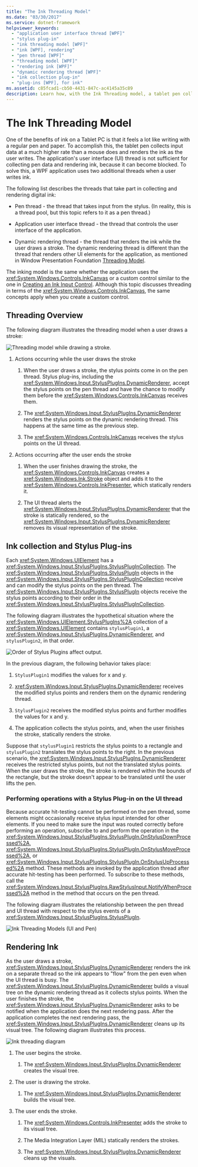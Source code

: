 ```yaml
---
title: "The Ink Threading Model"
ms.date: "03/30/2017"
ms.service: dotnet-framework
helpviewer_keywords: 
  - "application user interface thread [WPF]"
  - "stylus plug-in"
  - "ink threading model [WPF]"
  - "ink [WPF], rendering"
  - "pen thread [WPF]"
  - "threading model [WPF]"
  - "rendering ink [WPF]"
  - "dynamic rendering thread [WPF]"
  - "ink collection plug-in"
  - "plug-ins [WPF], for ink"
ms.assetid: c85fcad1-cb50-4431-847c-ac4145a35c89
description: Learn how, with the Ink Threading model, a tablet pen collects input data at a much higher rate than a mouse does and renders the ink as the user writes.
---
```

# The Ink Threading Model

One of the benefits of ink on a Tablet PC is that it feels a lot like writing with a regular pen and paper.  To accomplish this, the tablet pen collects input data at a much higher rate than a mouse does and renders the ink as the user writes.  The application's user interface (UI) thread is not sufficient for collecting pen data and rendering ink, because it can become blocked.  To solve this, a WPF application uses two additional threads when a user writes ink.  
  
 The following list describes the threads that take part in collecting and rendering digital ink:  
  
- Pen thread - the thread that takes input from the stylus.  (In reality, this is a thread pool, but this topic refers to it as a pen thread.)  
  
- Application user interface thread - the thread that controls the user interface of the application.  
  
- Dynamic rendering thread - the thread that renders the ink while the user draws a stroke. The dynamic rendering thread is different than the thread that renders other UI elements for the application, as mentioned in Window Presentation Foundation [Threading Model](threading-model.md).  
  
 The inking model is the same whether the application uses the <xref:System.Windows.Controls.InkCanvas> or a custom control similar to the one in [Creating an Ink Input Control](creating-an-ink-input-control.md).  Although this topic discusses threading in terms of the <xref:System.Windows.Controls.InkCanvas>, the same concepts apply when you create a custom control.  
  
## Threading Overview  

 The following diagram illustrates the threading model when a user draws a stroke:  
  
 ![Threading model while drawing a stroke.](./media/inkthreading-drawingink.png "InkThreading_DrawingInk")  
  
1. Actions occurring while the user draws the stroke  
  
    1. When the user draws a stroke, the stylus points come in on the pen thread.  Stylus plug-ins, including the <xref:System.Windows.Input.StylusPlugIns.DynamicRenderer>, accept the stylus points on the pen thread and have the chance to modify them before the <xref:System.Windows.Controls.InkCanvas> receives them.  
  
    2. The <xref:System.Windows.Input.StylusPlugIns.DynamicRenderer> renders the stylus points on the dynamic rendering thread. This happens at the same time as the previous step.  
  
    3. The <xref:System.Windows.Controls.InkCanvas> receives the stylus points on the UI thread.  
  
2. Actions occurring after the user ends the stroke  
  
    1. When the user finishes drawing the stroke, the <xref:System.Windows.Controls.InkCanvas> creates a <xref:System.Windows.Ink.Stroke> object and adds it to the <xref:System.Windows.Controls.InkPresenter>, which statically renders it.  
  
    2. The UI thread alerts the <xref:System.Windows.Input.StylusPlugIns.DynamicRenderer> that the stroke is statically rendered, so the <xref:System.Windows.Input.StylusPlugIns.DynamicRenderer> removes its visual representation of the stroke.  
  
## Ink collection and Stylus Plug-ins  

 Each <xref:System.Windows.UIElement> has a <xref:System.Windows.Input.StylusPlugIns.StylusPlugInCollection>.  The <xref:System.Windows.Input.StylusPlugIns.StylusPlugIn> objects in the <xref:System.Windows.Input.StylusPlugIns.StylusPlugInCollection> receive and can modify the stylus points on the pen thread. The <xref:System.Windows.Input.StylusPlugIns.StylusPlugIn> objects receive the stylus points according to their order in the <xref:System.Windows.Input.StylusPlugIns.StylusPlugInCollection>.  
  
 The following diagram illustrates the hypothetical situation where the <xref:System.Windows.UIElement.StylusPlugIns%2A> collection of a <xref:System.Windows.UIElement> contains `stylusPlugin1`, a <xref:System.Windows.Input.StylusPlugIns.DynamicRenderer>, and `stylusPlugin2`, in that order.  
  
 ![Order of Stylus Plugins affect output.](./media/inkthreading-pluginorder.png "InkThreading_PluginOrder")  
  
 In the previous diagram, the following behavior takes place:  
  
1. `StylusPlugin1` modifies the values for x and y.  
  
2. <xref:System.Windows.Input.StylusPlugIns.DynamicRenderer> receives the modified stylus points and renders them on the dynamic rendering thread.  
  
3. `StylusPlugin2` receives the modified stylus points and further modifies the values for x and y.  
  
4. The application collects the stylus points, and, when the user finishes the stroke, statically renders the stroke.  
  
 Suppose that `stylusPlugin1` restricts the stylus points to a rectangle and `stylusPlugin2` translates the stylus points to the right.  In the previous scenario, the <xref:System.Windows.Input.StylusPlugIns.DynamicRenderer> receives the restricted stylus points, but not the translated stylus points.  When the user draws the stroke, the stroke is rendered within the bounds of the rectangle, but the stroke doesn't appear to be translated until the user lifts the pen.  
  
### Performing operations with a Stylus Plug-in on the UI thread  

 Because accurate hit-testing cannot be performed on the pen thread, some elements might occasionally receive stylus input intended for other elements. If you need to make sure the input was routed correctly before performing an operation, subscribe to and perform the operation in the <xref:System.Windows.Input.StylusPlugIns.StylusPlugIn.OnStylusDownProcessed%2A>, <xref:System.Windows.Input.StylusPlugIns.StylusPlugIn.OnStylusMoveProcessed%2A>, or <xref:System.Windows.Input.StylusPlugIns.StylusPlugIn.OnStylusUpProcessed%2A> method. These methods are invoked by the application thread after accurate hit-testing has been performed. To subscribe to these methods, call the <xref:System.Windows.Input.StylusPlugIns.RawStylusInput.NotifyWhenProcessed%2A> method in the method that occurs on the pen thread.  
  
 The following diagram illustrates the relationship between the pen thread and UI thread with respect to the stylus events of a <xref:System.Windows.Input.StylusPlugIns.StylusPlugIn>.  
  
 ![Ink Threading Models &#40;UI and Pen&#41;](./media/inkthreading-plugincallbacks.png "InkThreading_PluginCallbacks")  
  
## Rendering Ink  

 As the user draws a stroke, <xref:System.Windows.Input.StylusPlugIns.DynamicRenderer> renders the ink on a separate thread so the ink appears to "flow" from the pen even when the UI thread is busy.  The <xref:System.Windows.Input.StylusPlugIns.DynamicRenderer> builds a visual tree on the dynamic rendering thread as it collects stylus points.  When the user finishes the stroke, the <xref:System.Windows.Input.StylusPlugIns.DynamicRenderer> asks to be notified when the application does the next rendering pass.  After the application completes the next rendering pass, the <xref:System.Windows.Input.StylusPlugIns.DynamicRenderer> cleans up its visual tree.  The following diagram illustrates this process.  
  
 ![Ink threading diagram](./media/inkthreading-visualtree.png "InkThreading_VisualTree")  
  
1. The user begins the stroke.  
  
    1. The <xref:System.Windows.Input.StylusPlugIns.DynamicRenderer> creates the visual tree.  
  
2. The user is drawing the stroke.  
  
    1. The <xref:System.Windows.Input.StylusPlugIns.DynamicRenderer> builds the visual tree.  
  
3. The user ends the stroke.  
  
    1. The <xref:System.Windows.Controls.InkPresenter> adds the stroke to its visual tree.  
  
    2. The Media Integration Layer (MIL) statically renders the strokes.  
  
    3. The <xref:System.Windows.Input.StylusPlugIns.DynamicRenderer> cleans up the visuals.
